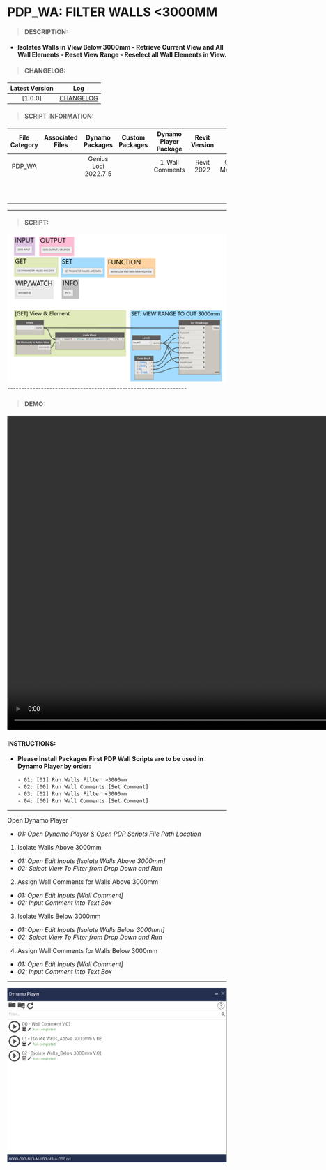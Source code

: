 # PDP_WA: FILTER WALLS <3000MM

> #### DESCRIPTION: 
- **Isolates Walls in View Below 3000mm - Retrieve Current View and All Wall Elements - Reset View Range - Reselect all Wall Elements in View.**

> #### CHANGELOG:

| Latest Version | Log |
| :-------: | :----: | 
|[1.0.0] | [CHANGELOG](/_scripts/_project/272_PDP/WALLS/changelog/PDP_WA_Below.md) |

> #### SCRIPT INFORMATION: 

| File Category| Associated Files | Dynamo Packages | Custom Packages | Dynamo Player Package | Revit Version | Author | Modified By | File Name & Location |
| :-------: | :----: | :---: | :---: | :---: | :---: | :---: | :---: | :---: |
| PDP_WA |  |  Genius Loci 2022.7.5 | | 1_Wall Comments | Revit 2022 | Cathrine Macabuhay |  | PDP_WA_FilterWalls_Above 3000mm |
|         |  | | | | | | | (https://bimcapcom.sharepoint.com/:f:/s/BCP-Main/EkUV1F95ULtFqMGB22mN7NIBKRhWmEfSulEqbucyJO3M9w?e=CvfinB)|

----------------------------------------------------------------
> #### SCRIPT: 
<img src="/_scripts/_project/272_PDP/WALLS/images/PDP_WA_Below.png">
----------------------------------------------------------------

> #### DEMO: 

<video width="1280" height="720" controls>
 <source src="/_scripts/_project/272_PDP/WALLS/demo/PDP_WA_CommentsFilter.mp4" type="video/mp4">
</video>

#### INSTRUCTIONS: 
- **Please Install Packages First**
**PDP Wall Scripts are to be used in Dynamo Player by order:**

      - 01: [01] Run Walls Filter >3000mm
      - 02: [00] Run Wall Comments [Set Comment]
      - 03: [02] Run Walls Filter <3000mm
      - 04: [00] Run Wall Comments [Set Comment]
------------------------------------------------------------------
Open Dynamo Player 
- *01: Open Dynamo Player & Open PDP Scripts File Path Location*

01. Isolate Walls Above 3000mm
- *01: Open Edit Inputs [Isolate Walls Above 3000mm]*
- *02: Select View To Filter from Drop Down and Run*

02. Assign Wall Comments for Walls Above 3000mm
- *01: Open Edit Inputs [Wall Comment]*
- *02: Input Comment into Text Box*

03. Isolate Walls Below 3000mm
- *01: Open Edit Inputs [Isolate Walls Below 3000mm]*
- *02: Select View To Filter from Drop Down and Run*

04. Assign Wall Comments for Walls Below 3000mm
- *01: Open Edit Inputs [Wall Comment]*
- *02: Input Comment into Text Box*
------------------------------------------------------------------
<img src="/_scripts/_project/272_PDP/WALLS/images/PDPPlayer.png" 
     width="550" 
     height="400" />
